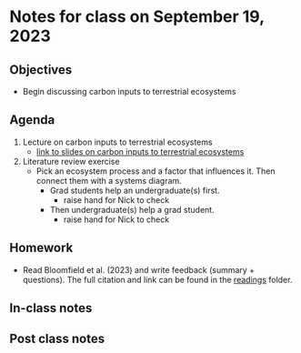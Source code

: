 # Notes for class on September 19, 2023

## Objectives
- Begin discussing carbon inputs to terrestrial ecosystems

## Agenda
1. Lecture on carbon inputs to terrestrial ecosystems
	- [link to slides on carbon inputs to terrestrial ecosystems](../lecture_slides/4_carbon_inputs.pdf)
2. Literature review exercise
	- Pick an ecosystem process and a factor that influences it. Then connect them with a systems diagram.
		- Grad students help an undergraduate(s) first.
			- raise hand for Nick to check
		- Then undergraduate(s) help a grad student.
			- raise hand for Nick to check

## Homework
- Read Bloomfield et al. (2023) and write feedback (summary + questions). 
The full citation and link can be found in the 
[readings](../readings) folder.

## In-class notes

## Post class notes

